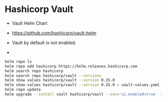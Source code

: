 # Hashicorp Vault

- Vault Helm Chart

- https://github.com/hashicorp/vault-helm

- Vault by default is not enabled.
- 
```bash
helm repo ls
helm repo add hashicorp https://helm.releases.hashicorp.com
helm search repo hashicorp
helm search repo hashicorp/vault --versions
helm show values hashicorp/vault --version 0.25.0
helm show values hashicorp/vault --version 0.25.0 > vault-values.yaml
helm repo update
helm upgrade --install vault hashicorp/vault --set='ui.enabled=true' --namespace vault --create-namespace --version 0.25.0 -f vault-values.yaml --wait
```

